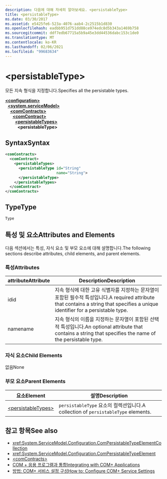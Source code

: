 ```yaml
---
description: 다음에 대해 자세히 알아보세요. <persistableType>
title: <persistableType>
ms.date: 03/30/2017
ms.assetid: e5425fe6-523a-4076-aab4-2c2515b1d830
ms.openlocfilehash: eadbb951d751dd88ce974edc8d5b343a1469b758
ms.sourcegitcommit: ddf7edb67715a5b9a45e3dd44536dabc153c1de0
ms.translationtype: MT
ms.contentlocale: ko-KR
ms.lasthandoff: 02/06/2021
ms.locfileid: "99683634"
---
```

# \<persistableType>

<span data-ttu-id="52dc9-102">모든 지속 형식을 지정합니다.</span><span class="sxs-lookup"><span data-stu-id="52dc9-102">Specifies all the persistable types.</span></span>  
  
[**\<configuration>**](../configuration-element.md)\
&nbsp;&nbsp;[**\<system.serviceModel>**](system-servicemodel.md)\
&nbsp;&nbsp;&nbsp;&nbsp;[**\<comContracts>**](comcontracts.md)\
&nbsp;&nbsp;&nbsp;&nbsp;&nbsp;&nbsp;[**\<comContract>**](comcontract.md)\
&nbsp;&nbsp;&nbsp;&nbsp;&nbsp;&nbsp;&nbsp;&nbsp;[**\<persistableTypes>**](persistabletypes.md)\
&nbsp;&nbsp;&nbsp;&nbsp;&nbsp;&nbsp;&nbsp;&nbsp;&nbsp;&nbsp;**\<persistableType>**  
  
## <a name="syntax"></a><span data-ttu-id="52dc9-103">Syntax</span><span class="sxs-lookup"><span data-stu-id="52dc9-103">Syntax</span></span>  
  
```xml  
<comContracts>
  <comContract>
    <persistableTypes>
      <persistableType id="String"
                       name="String">
      </persistableType>
    </persistableTypes>
  </comContract>
</comContracts>
```  
  
## <a name="type"></a><span data-ttu-id="52dc9-104">Type</span><span class="sxs-lookup"><span data-stu-id="52dc9-104">Type</span></span>  

 `Type`  
  
## <a name="attributes-and-elements"></a><span data-ttu-id="52dc9-105">특성 및 요소</span><span class="sxs-lookup"><span data-stu-id="52dc9-105">Attributes and Elements</span></span>  

 <span data-ttu-id="52dc9-106">다음 섹션에서는 특성, 자식 요소 및 부모 요소에 대해 설명합니다.</span><span class="sxs-lookup"><span data-stu-id="52dc9-106">The following sections describe attributes, child elements, and parent elements.</span></span>  
  
### <a name="attributes"></a><span data-ttu-id="52dc9-107">특성</span><span class="sxs-lookup"><span data-stu-id="52dc9-107">Attributes</span></span>  
  
|<span data-ttu-id="52dc9-108">attribute</span><span class="sxs-lookup"><span data-stu-id="52dc9-108">Attribute</span></span>|<span data-ttu-id="52dc9-109">Description</span><span class="sxs-lookup"><span data-stu-id="52dc9-109">Description</span></span>|  
|---------------|-----------------|  
|<span data-ttu-id="52dc9-110">id</span><span class="sxs-lookup"><span data-stu-id="52dc9-110">id</span></span>|<span data-ttu-id="52dc9-111">지속 형식에 대한 고유 식별자를 지정하는 문자열이 포함된 필수적 특성입니다.</span><span class="sxs-lookup"><span data-stu-id="52dc9-111">A required attribute that contains a string that specifies a unique identifier for a persistable type.</span></span>|  
|<span data-ttu-id="52dc9-112">name</span><span class="sxs-lookup"><span data-stu-id="52dc9-112">name</span></span>|<span data-ttu-id="52dc9-113">지속 형식의 이름을 지정하는 문자열이 포함된 선택적 특성입니다.</span><span class="sxs-lookup"><span data-stu-id="52dc9-113">An optional attribute that contains a string that specifies the name of the persistable type.</span></span>|  
  
### <a name="child-elements"></a><span data-ttu-id="52dc9-114">자식 요소</span><span class="sxs-lookup"><span data-stu-id="52dc9-114">Child Elements</span></span>  

 <span data-ttu-id="52dc9-115">없음</span><span class="sxs-lookup"><span data-stu-id="52dc9-115">None</span></span>  
  
### <a name="parent-elements"></a><span data-ttu-id="52dc9-116">부모 요소</span><span class="sxs-lookup"><span data-stu-id="52dc9-116">Parent Elements</span></span>  
  
|<span data-ttu-id="52dc9-117">요소</span><span class="sxs-lookup"><span data-stu-id="52dc9-117">Element</span></span>|<span data-ttu-id="52dc9-118">설명</span><span class="sxs-lookup"><span data-stu-id="52dc9-118">Description</span></span>|  
|-------------|-----------------|  
|[\<persistableTypes>](persistabletypes.md)|<span data-ttu-id="52dc9-119">`persistableType` 요소의 컬렉션입니다.</span><span class="sxs-lookup"><span data-stu-id="52dc9-119">A collection of `persistableType` elements.</span></span>|  
  
## <a name="see-also"></a><span data-ttu-id="52dc9-120">참고 항목</span><span class="sxs-lookup"><span data-stu-id="52dc9-120">See also</span></span>

- <xref:System.ServiceModel.Configuration.ComPersistableTypeElementCollection>
- <xref:System.ServiceModel.Configuration.ComPersistableTypeElement>
- [\<comContracts>](comcontracts.md)
- [<span data-ttu-id="52dc9-121">COM + 응용 프로그램과 통합</span><span class="sxs-lookup"><span data-stu-id="52dc9-121">Integrating with COM+ Applications</span></span>](../../../wcf/feature-details/integrating-with-com-plus-applications.md)
- [<span data-ttu-id="52dc9-122">방법: COM+ 서비스 설정 구성</span><span class="sxs-lookup"><span data-stu-id="52dc9-122">How to: Configure COM+ Service Settings</span></span>](../../../wcf/feature-details/how-to-configure-com-service-settings.md)
